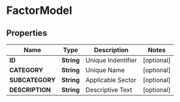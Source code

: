 
# FactorModel

## Properties
Name | Type | Description | Notes
------------ | ------------- | ------------- | -------------
**ID** | **String** | Unique Indentifier |  [optional]
**CATEGORY** | **String** | Unique Name |  [optional]
**SUBCATEGORY** | **String** | Applicable Sector |  [optional]
**DESCRIPTION** | **String** | Descriptive Text |  [optional]



